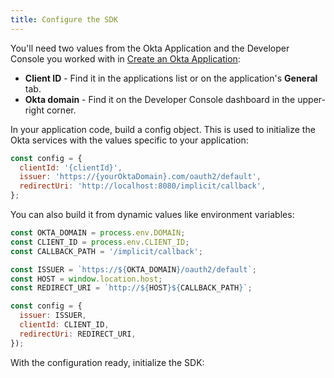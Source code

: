 ```yaml
---
title: Configure the SDK
---
```


You'll need two values from the Okta Application and the Developer Console you worked with in [Create an Okta Application](/guides/sign-into-spa/-/create-okta-application):

* **Client ID** - Find it in the applications list or on the application's **General** tab.
* **Okta domain** - Find it on the Developer Console dashboard in the upper-right corner. 

In your application code, build a config object. This is used to initialize the Okta services with the values specific to your application:

```javascript
const config = {
  clientId: '{clientId}',
  issuer: 'https://{yourOktaDomain}.com/oauth2/default',
  redirectUri: 'http://localhost:8080/implicit/callback',
};
```

You can also build it from dynamic values like environment variables:

```javascript
const OKTA_DOMAIN = process.env.DOMAIN;
const CLIENT_ID = process.env.CLIENT_ID;
const CALLBACK_PATH = '/implicit/callback';

const ISSUER = `https://${OKTA_DOMAIN}/oauth2/default`;
const HOST = window.location.host;
const REDIRECT_URI = `http://${HOST}${CALLBACK_PATH}`;

const config = {
  issuer: ISSUER,
  clientId: CLIENT_ID,
  redirectUri: REDIRECT_URI,
});
```

With the configuration ready, initialize the SDK:

<StackSelector snippet="config"/>

<NextSectionLink/>
